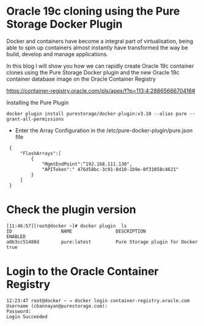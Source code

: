# Oracle 19c cloning using the Pure Storage Docker Plugin

Docker and containers have become a integral part of virtualisation, being able to spin up containers
almost instantly have transformed the way be build, develop and manage applications.

In this blog I will show you how we can rapidly create Oracle 19c container clones using the Pure Storage Docker plugin
and the new Oracle 19c container database image on the Oracle Container Registry

https://container-registry.oracle.com/pls/apex/f?p=113:4:2886566670416# 

Installing the Pure Plugin
```
docker plugin install purestorage/docker-plugin:v3.10 --alias pure --grant-all-permissions
```

* Enter the Array Configuration in the /etc/pure-docker-plugin/pure.json file
```
 {
     "FlashArrays":[
         {
             "MgmtEndPoint":“192.168.111.130",
             "APIToken":" 476d58bc-3c91-0d10-1b9e-0f31058c4621"
         }
     ]
 }
```


# Check the plugin version
```
[11:46:57][root@docker ~]# docker plugin  ls
ID                  NAME                DESCRIPTION                      ENABLED
a0b3cc51480d        pure:latest         Pure Storage plugin for Docker   true
```

# Login to the Oracle Container Registry
```
12:23:47 root@docker ~ → docker login container-registry.oracle.com
Username (cbannayan@purestorage.com):
Password:
Login Succeeded
```

